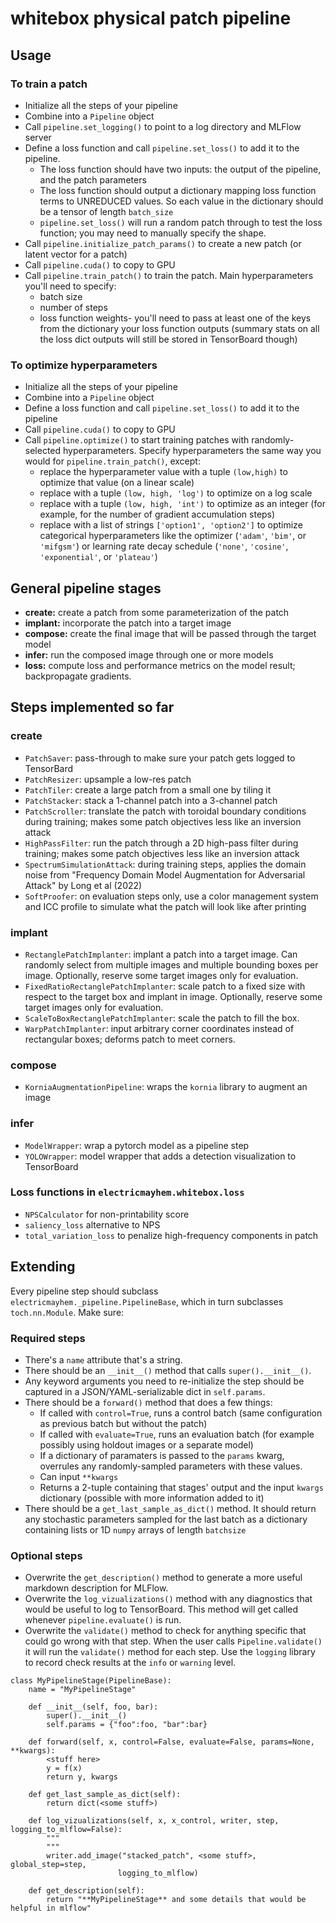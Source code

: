 # whitebox physical patch pipeline

## Usage

### To train a patch

* Initialize all the steps of your pipeline
* Combine into a `Pipeline` object
* Call `pipeline.set_logging()` to point to a log directory and MLFlow server
* Define a loss function and call `pipeline.set_loss()` to add it to the pipeline. 
  * The loss function should have two inputs: the output of the pipeline, and the patch parameters
  * The loss function should output a dictionary mapping loss function terms to UNREDUCED values. So each value in the dictionary should be a tensor of length `batch_size`
  * `pipeline.set_loss()` will run a random patch through to test the loss function; you may need to manually specify the shape.
* Call `pipeline.initialize_patch_params()` to create a new patch (or latent vector for a patch)
* Call `pipeline.cuda()` to copy to GPU
* Call `pipeline.train_patch()` to train the patch. Main hyperparameters you'll need to specify:
  * batch size
  * number of steps
  * loss function weights- you'll need to pass at least one of the keys from the dictionary your loss function outputs (summary stats on all the loss dict outputs will still be stored in TensorBoard though)



### To optimize hyperparameters

* Initialize all the steps of your pipeline
* Combine into a `Pipeline` object
* Define a loss function and call `pipeline.set_loss()` to add it to the pipeline
* Call `pipeline.cuda()` to copy to GPU
* Call `pipeline.optimize()` to start training patches with randomly-selected hyperparameters. Specify hyperparameters the same way you would for `pipeline.train_patch()`, except:
  * replace the hyperparameter value with a tuple `(low,high)` to optimize that value (on a linear scale)
  * replace with a tuple `(low, high, 'log')` to optimize on a log scale
  * replace with a tuple `(low, high, 'int')` to optimize as an integer (for example, for the number of gradient accumulation steps)
  * replace with a list of strings `['option1', 'option2']` to optimize categorical hyperparameters like the optimizer (`'adam'`, `'bim'`, or `'mifgsm'`) or learning rate decay schedule (`'none'`, `'cosine'`, `'exponential'`, or `'plateau'`) 



## General pipeline stages

* **create:** create a patch from some parameterization of the patch
* **implant:** incorporate the patch into a target image
* **compose:** create the final image that will be passed through the target model
* **infer:** run the composed image through one or more models
* **loss:** compute loss and performance metrics on the model result; backpropagate gradients.

## Steps implemented so far

### create

* `PatchSaver`: pass-through to make sure your patch gets logged to TensorBard
* `PatchResizer`: upsample a low-res patch
* `PatchTiler`: create a large patch from a small one by tiling it
* `PatchStacker`: stack a 1-channel patch into a 3-channel patch
* `PatchScroller`: translate the patch with toroidal boundary conditions during training; makes some patch objectives less like an inversion attack
* `HighPassFilter`: run the patch through a 2D high-pass filter during training; makes some patch objectives less like an inversion attack
* `SpectrumSimulationAttack`: during training steps, applies the domain noise from "Frequency Domain Model Augmentation for Adversarial Attack" by Long et al (2022)
* `SoftProofer`: on evaluation steps only, use a color management system and ICC profile to simulate what the patch will look like after printing

### implant

* `RectanglePatchImplanter`: implant a patch into a target image. Can randomly select from multiple images and multiple bounding boxes per image. Optionally, reserve some target images only for evaluation.
* `FixedRatioRectanglePatchImplanter`: scale patch to a fixed size with respect to the target box and implant in image. Optionally, reserve some target images only for evaluation.
* `ScaleToBoxRectanglePatchImplanter`: scale the patch to fill the box.
* `WarpPatchImplanter`: input arbitrary corner coordinates instead of rectangular boxes; deforms patch to meet corners.

### compose

* `KorniaAugmentationPipeline`: wraps the `kornia` library to augment an image

### infer

* `ModelWrapper`: wrap a pytorch model as a pipeline step
* `YOLOWrapper`: model wrapper that adds a detection visualization to TensorBoard

### Loss functions in `electricmayhem.whitebox.loss`

* `NPSCalculator` for non-printability score
* `saliency_loss` alternative to NPS
* `total_variation_loss` to penalize high-frequency components in patch

## Extending

Every pipeline step should subclass `electricmayhem._pipeline.PipelineBase`, which in turn subclasses `toch.nn.Module`. Make sure:

### Required steps

* There's a `name` attribute that's a string.
* There should be an `__init__()` method that calls `super().__init__()`. 
* Any keyword arguments you need to re-initialize the step should be captured in a JSON/YAML-serializable dict in `self.params`.
* There should be a `forward()` method that does a few things:
  * If called with `control=True`, runs a control batch (same configuration as previous batch but without the patch)
  * If called with `evaluate=True`, runs an evaluation batch (for example possibly using holdout images or a separate model)
  * If a dictionary of paramaters is passed to the `params` kwarg, overrules any randomly-sampled parameters with these values.
  * Can input `**kwargs`
  * Returns a 2-tuple containing that stages' output and the input `kwargs` dictionary (possible with more information added to it)
* There should be a `get_last_sample_as_dict()` method. It should return any stochastic parameters sampled for the last batch as a dictionary containing lists or 1D `numpy` arrays of length `batchsize`

### Optional steps

* Overwrite the `get_description()` method to generate a more useful markdown description for MLFlow.
* Overwrite the `log_vizualizations()` method with any diagnostics that would be useful to log to TensorBoard. This method will get called whenever `pipeline.evaluate()` is run.
* Overwrite the `validate()` method to check for anything specific that could go wrong with that step. When the user calls `Pipeline.validate()` it will run the `validate()` method for each step. Use the `logging` library to record check results at the `info` or `warning` level.

```
class MyPipelineStage(PipelineBase):
    name = "MyPipelineStage"

    def __init__(self, foo, bar):
        super().__init__()
        self.params = {"foo":foo, "bar":bar}
        
    def forward(self, x, control=False, evaluate=False, params=None, **kwargs):
        <stuff here>
        y = f(x)
        return y, kwargs
        
    def get_last_sample_as_dict(self):
        return dict(<some stuff>)
        
    def log_vizualizations(self, x, x_control, writer, step, logging_to_mlflow=False):
        """
        """
        writer.add_image("stacked_patch", <some stuff>, global_step=step,
                        logging_to_mlflow)
         
    def get_description(self):
        return "**MyPipelineStage** and some details that would be helpful in mlflow"
        

```